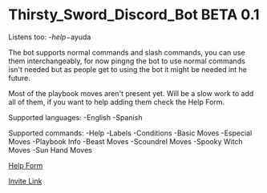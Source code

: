 # Thirsty_Sword_Discord_Bot BETA 0.1

Listens too:
-$help 
-$ayuda

The bot supports normal commands and slash commands, you can use them interchangeably, for now pingng the bot to use normal commands isn't needed but as people get to using the bot it might be needed int he future.  

Most of the playbook moves aren't present yet. Will be a slow work to add all of them, if you want to help adding them check the Help Form.

Supported languages:
-English
-Spanish

Supported commands:
-Help
-Labels
-Conditions
-Basic Moves
-Especial Moves
-Playbook Info
-Beast Moves
-Scoundrel Moves
-Spooky Witch Moves
-Sun Hand Moves


[Help Form](https://forms.gle/nM5vgj1vWanFHpm59)

[Invite Link](https://discord.com/api/oauth2/authorize?client_id=1023752228005224458&permissions=2147698688&scope=bot)
